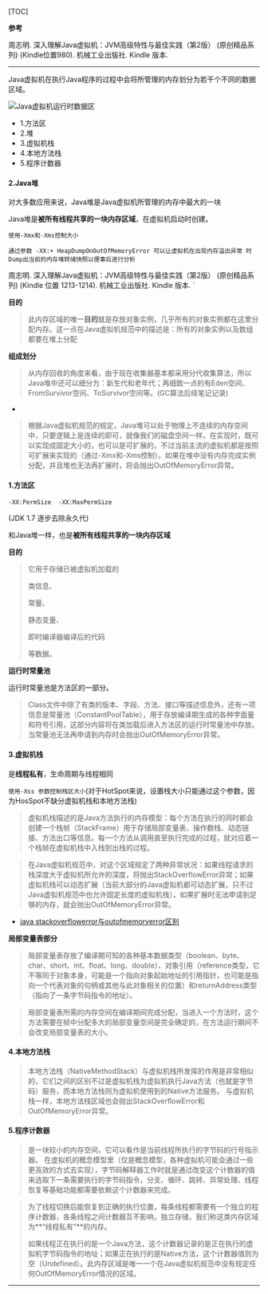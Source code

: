 [TOC]


**参考**

周志明. 深入理解Java虚拟机：JVM高级特性与最佳实践（第2版） (原创精品系列) (Kindle位置980). 机械工业出版社. Kindle 版本. 

-----


Java虚拟机在执行Java程序的过程中会将所管理的内存划分为若干个不同的数据区域。


![Java虚拟机运行时数据区](https://github.com/sparkfengbo/AndroidNotes/blob/master/PictureRes/JVM/Java%E8%99%9A%E6%8B%9F%E6%9C%BA%E8%BF%90%E8%A1%8C%E6%97%B6%E6%95%B0%E6%8D%AE%E5%8C%BA.png?raw=true)

- 1.方法区
- 2.堆
- 3.虚拟机栈
- 4.本地方法栈
- 5.程序计数器

#### 2.Java堆

对大多数应用来说，Java堆是Java虚拟机所管理的内存中最大的一块

Java堆是**被所有线程共享的一块内存区域**，在虚拟机启动时创建。

`使用-Xmx和-Xms控制大小`

`通过参数 -XX:+ HeapDumpOnOutOfMemoryError 可以让虚拟机在出现内存溢出异常 时Dump出当前的内存堆转储快照以便事后进行分析`

周志明. 深入理解Java虚拟机：JVM高级特性与最佳实践（第2版） (原创精品系列) (Kindle 位置 1213-1214). 机械工业出版社. Kindle 版本. `

**目的**
>此内存区域的唯一**目的**就是存放对象实例，几乎所有的对象实例都在这里分配内存。这一点在Java虚拟机规范中的描述是：所有的对象实例以及数组都要在堆上分配**组成划分**>从内存回收的角度来看，由于现在收集器基本都采用分代收集算法，所以Java堆中还可以细分为：新生代和老年代；再细致一点的有Eden空间、FromSurvivor空间、ToSurvivor空间等。(GC算法后续笔记记录)-
>根据Java虚拟机规范的规定，Java堆可以处于物理上不连续的内存空间中，只要逻辑上是连续的即可，就像我们的磁盘空间一样。在实现时，既可以实现成固定大小的，也可以是可扩展的，不过当前主流的虚拟机都是按照可扩展来实现的（通过-Xmx和-Xms控制）。如果在堆中没有内存完成实例分配，并且堆也无法再扩展时，将会抛出OutOfMemoryError异常。


#### 1.方法区

`-XX:PermSize  -XX:MaxPermSize`

(JDK 1.7 逐步去除永久代)

和Java堆一样，也是**被所有线程共享的一块内存区域**

**目的**
>它用于存储已被虚拟机加载的
>
>类信息、
>
>常量、
>
>静态变量、
>
>即时编译器编译后的代码
>
>等数据。
**运行时常量池**

运行时常量池是方法区的一部分。

>Class文件中除了有类的版本、字段、方法、接口等描述信息外，还有一项信息是常量池（ConstantPoolTable），用于存放编译期生成的各种字面量和符号引用，这部分内容将在类加载后进入方法区的运行时常量池中存放。当常量池无法再申请到内存时会抛出OutOfMemoryError异常。

#### 3.虚拟机栈

是**线程私有**，生命周期与线程相同

`使用-Xss 参数控制栈区大小`(对于HotSpot来说，设置栈大小只能通过这个参数，因为HosSpot不缺分虚拟机栈和本地方法栈)>虚拟机栈描述的是Java方法执行的内存模型：每个方法在执行的同时都会创建一个栈帧（StackFrame）用于存储局部变量表、操作数栈、动态链接、方法出口等信息。每一个方法从调用直至执行完成的过程，就对应着一个栈帧在虚拟机栈中入栈到出栈的过程。>在Java虚拟机规范中，对这个区域规定了两种异常状况：如果线程请求的栈深度大于虚拟机所允许的深度，将抛出StackOverflowError异常；如果虚拟机栈可以动态扩展（当前大部分的Java虚拟机都可动态扩展，只不过Java虚拟机规范中也允许固定长度的虚拟机栈），如果扩展时无法申请到足够的内存，就会抛出OutOfMemoryError异常。- [java stackoverflowerror与outofmemoryerror区别](http://blog.csdn.net/chenchaofuck1/article/details/51144223)**局部变量表部分**>局部变量表存放了编译期可知的各种基本数据类型（boolean、byte、char、short、int、float、long、double）、对象引用（reference类型，它不等同于对象本身，可能是一个指向对象起始地址的引用指针，也可能是指向一个代表对象的句柄或其他与此对象相关的位置）和returnAddress类型（指向了一条字节码指令的地址）。>局部变量表所需的内存空间在编译期间完成分配，当进入一个方法时，这个方法需要在帧中分配多大的局部变量空间是完全确定的，在方法运行期间不会改变局部变量表的大小。

#### 4.本地方法栈

>本地方法栈（NativeMethodStack）与虚拟机栈所发挥的作用是非常相似的，它们之间的区别不过是虚拟机栈为虚拟机执行Java方法（也就是字节码）服务，而本地方法栈则为虚拟机使用到的Native方法服务。>与虚拟机栈一样，本地方法栈区域也会抛出StackOverflowError和OutOfMemoryError异常。

#### 5.程序计数器

>是一块较小的内存空间，它可以看作是当前线程所执行的字节码的行号指示器。在虚拟机的概念模型里（仅是概念模型，各种虚拟机可能会通过一些更高效的方式去实现），字节码解释器工作时就是通过改变这个计数器的值来选取下一条需要执行的字节码指令，分支、循环、跳转、异常处理、线程恢复等基础功能都需要依赖这个计数器来完成。>为了线程切换后能恢复到正确的执行位置，每条线程都需要有一个独立的程序计数器，各条线程之间计数器互不影响，独立存储，我们称这类内存区域为**“线程私有”**的内存。>>如果线程正在执行的是一个Java方法，这个计数器记录的是正在执行的虚拟机字节码指令的地址；如果正在执行的是Native方法，这个计数器值则为空（Undefined）。此内存区域是唯一一个在Java虚拟机规范中没有规定任何OutOfMemoryError情况的区域。

-----
